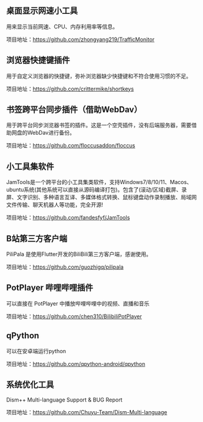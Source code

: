 ## 桌面显示网速小工具

用来显示当前网速、CPU、内存利用率等信息。

项目地址：https://github.com/zhongyang219/TrafficMonitor

## 浏览器快捷键插件

用于自定义浏览器的快捷键，弥补浏览器缺少快捷键和不符合使用习惯的不足。

项目地址：https://github.com/crittermike/shortkeys

## 书签跨平台同步插件（借助WebDav）

用于跨平台同步浏览器书签的插件。这是一个空壳插件，没有后端服务器，需要借助网盘的WebDav进行备份。

项目地址：https://github.com/floccusaddon/floccus

## 小工具集软件

JamTools是一个跨平台的小工具集类软件，支持Windows7/8/10/11、Macos、ubuntu系统(其他系统可以直接从源码编译打包)。包含了(滚动/区域)截屏、录屏、文字识别、多种语言互译、多媒体格式转换、鼠标键盘动作录制播放、局域网文件传输、聊天机器人等功能，完全开源!

项目地址：https://github.com/fandesfyf/JamTools

## B站第三方客户端

PiliPala 是使用Flutter开发的BiliBili第三方客户端，感谢使用。

项目地址：https://github.com/guozhigq/pilipala

## PotPlayer 哔哩哔哩插件

可以直接在 PotPlayer 中播放哔哩哔哩中的视频、直播和音乐

项目地址：https://github.com/chen310/BilibiliPotPlayer

## qPython

可以在安卓端运行python

项目地址：https://github.com/qpython-android/qpython

## 系统优化工具

Dism++ Multi-language Support & BUG Report

项目地址：https://github.com/Chuyu-Team/Dism-Multi-language

